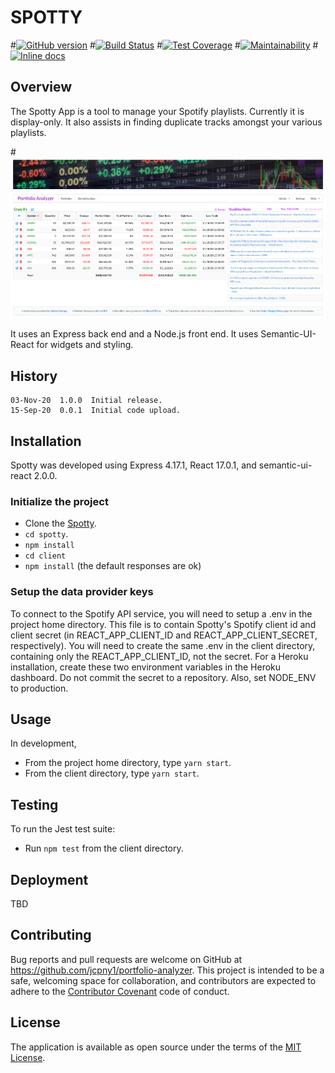 # SPOTTY

#[![GitHub version](https://badge.fury.io/gh/jcpny1%2Fportfolio-analyzer.svg)](https://badge.fury.io/gh/jcpny1%2Fportfolio-analyzer)
#[![Build Status](https://travis-ci.org/jcpny1/portfolio-analyzer.svg?branch=master)](https://travis-ci.org/jcpny1/portfolio-analyzer)
#[![Test Coverage](https://api.codeclimate.com/v1/badges/7ca3b07d0b24fbcd472b/test_coverage)](https://codeclimate.com/github/jcpny1/portfolio-analyzer/test_coverage)
#[![Maintainability](https://api.codeclimate.com/v1/badges/7ca3b07d0b24fbcd472b/maintainability)](https://codeclimate.com/github/jcpny1/portfolio-analyzer/maintainability)
#[![Inline docs](http://inch-ci.org/github/jcpny1/portfolio-analyzer.svg)](http://inch-ci.org/github/jcpny1/portfolio-analyzer)

## Overview

The Spotty App is a tool to manage your Spotify playlists. Currently it is display-only. It also assists in finding duplicate tracks amongst your various playlists.

#![Portfolio Analyzer Positions Page](https://github.com/jcpny1/portfolio-analyzer/blob/master/Screenshot-2017-11-13%20PortfolioAnalyzer.png?raw=true "Portfolio Analyzer Positions Page")

It uses an Express back end and a Node.js front end. It uses Semantic-UI-React for widgets and styling.

## History
```
03-Nov-20  1.0.0  Initial release.
15-Sep-20  0.0.1  Initial code upload.
```

## Installation

Spotty was developed using Express 4.17.1, React 17.0.1, and semantic-ui-react 2.0.0.

### Initialize the project
* Clone the [Spotty](https://github.com/jcpny1/spotty).
* `cd spotty`.
* `npm install`
* `cd client`
* `npm install`  (the default responses are ok)

### Setup the data provider keys
To connect to the Spotify API service, you will need to setup a .env in the project home directory. This file is to contain Spotty's Spotify client id and client secret (in REACT_APP_CLIENT_ID and REACT_APP_CLIENT_SECRET, respectively).
You will need to create the same .env in the client directory, containing only the REACT_APP_CLIENT_ID, not the secret.
For a Heroku installation, create these two environment variables in the Heroku dashboard. Do not commit the secret to a repository. Also, set NODE_ENV to production.

## Usage

In development,
* From the project home directory, type `yarn start`.
* From the client directory, type `yarn start`.

## Testing

To run the Jest test suite:
* Run `npm test` from the client directory.

## Deployment

TBD

## Contributing

Bug reports and pull requests are welcome on GitHub at https://github.com/jcpny1/portfolio-analyzer.
This project is intended to be a safe, welcoming space for collaboration, and contributors are expected to adhere to the [Contributor Covenant](http://contributor-covenant.org) code of conduct.

## License

The application is available as open source under the terms of the [MIT License](http://opensource.org/licenses/MIT).

